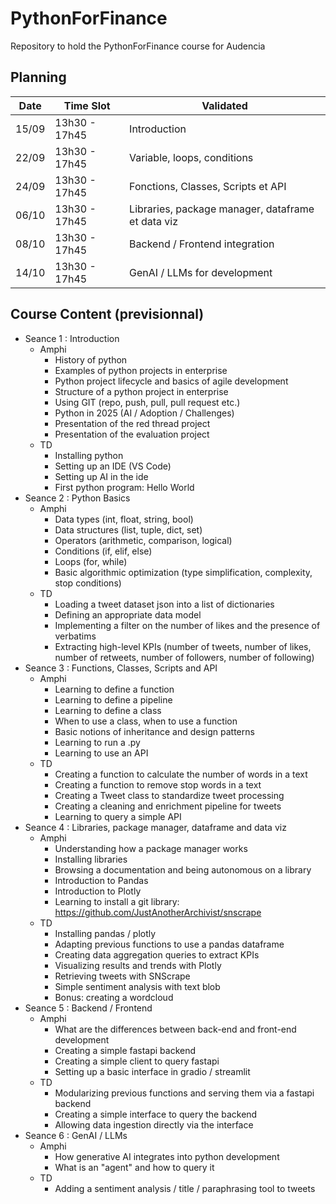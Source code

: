 # PythonForFinance
Repository to hold the PythonForFinance course for Audencia

## Planning
| Date       | Time Slot       | Validated                                         |
|------------|-----------------|---------------------------------------------------|
| 15/09      | 13h30 - 17h45   | Introduction                                      |
| 22/09      | 13h30 - 17h45   | Variable, loops, conditions                       |
| 24/09      | 13h30 - 17h45   | Fonctions, Classes, Scripts et API                |
| 06/10      | 13h30 - 17h45   | Libraries, package manager, dataframe et data viz |
| 08/10      | 13h30 - 17h45   | Backend / Frontend integration                    |
| 14/10      | 13h30 - 17h45   | GenAI / LLMs for development                      |

## Course Content (previsionnal)
- Seance 1 : Introduction
  - Amphi
    - History of python
    - Examples of python projects in enterprise
    - Python project lifecycle and basics of agile development
    - Structure of a python project in enterprise
    - Using GIT (repo, push, pull, pull request etc.)
    - Python in 2025 (AI / Adoption / Challenges)
    - Presentation of the red thread project
    - Presentation of the evaluation project
  - TD
    - Installing python
    - Setting up an IDE (VS Code)
    - Setting up AI in the ide
    - First python program: Hello World
- Seance 2 : Python Basics
  - Amphi
    - Data types (int, float, string, bool)
    - Data structures (list, tuple, dict, set)
    - Operators (arithmetic, comparison, logical)
    - Conditions (if, elif, else)
    - Loops (for, while)
    - Basic algorithmic optimization (type simplification, complexity, stop conditions)
  - TD
    - Loading a tweet dataset json into a list of dictionaries
    - Defining an appropriate data model
    - Implementing a filter on the number of likes and the presence of verbatims
    - Extracting high-level KPIs (number of tweets, number of likes, number of retweets, number of followers, number of following)
- Seance 3 : Functions, Classes, Scripts and API
  - Amphi
    - Learning to define a function
    - Learning to define a pipeline
    - Learning to define a class
    - When to use a class, when to use a function
    - Basic notions of inheritance and design patterns
    - Learning to run a .py
    - Learning to use an API
  - TD
    - Creating a function to calculate the number of words in a text
    - Creating a function to remove stop words in a text
    - Creating a Tweet class to standardize tweet processing
    - Creating a cleaning and enrichment pipeline for tweets
    - Learning to query a simple API
- Seance 4 : Libraries, package manager, dataframe and data viz
  - Amphi
    - Understanding how a package manager works
    - Installing libraries
    - Browsing a documentation and being autonomous on a library
    - Introduction to Pandas
    - Introduction to Plotly
    - Learning to install a git library: https://github.com/JustAnotherArchivist/snscrape
  - TD
    - Installing pandas / plotly
    - Adapting previous functions to use a pandas dataframe
    - Creating data aggregation queries to extract KPIs
    - Visualizing results and trends with Plotly
    - Retrieving tweets with SNScrape
    - Simple sentiment analysis with text blob
    - Bonus: creating a wordcloud
- Seance 5 : Backend / Frontend
  - Amphi
    - What are the differences between back-end and front-end development
    - Creating a simple fastapi backend
    - Creating a simple client to query fastapi
    - Setting up a basic interface in gradio / streamlit
  - TD
    - Modularizing previous functions and serving them via a fastapi backend
    - Creating a simple interface to query the backend
    - Allowing data ingestion directly via the interface
- Seance 6 : GenAI / LLMs
  - Amphi
    - How generative AI integrates into python development
    - What is an "agent" and how to query it
  - TD
    - Adding a sentiment analysis / title / paraphrasing tool to tweets